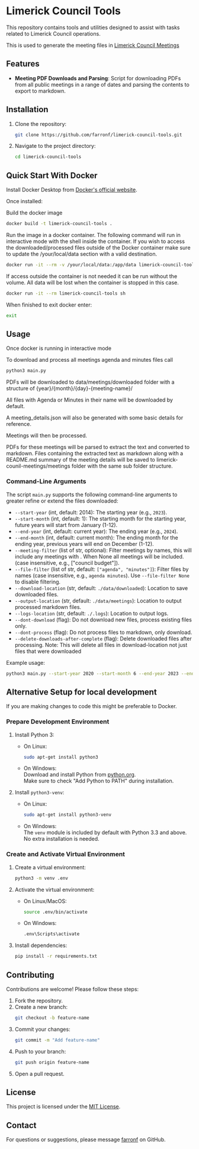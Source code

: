 # Limerick Council Tools

This repository contains tools and utilities designed to assist with tasks related to Limerick Council operations.

This is used to generate the meeting files in [Limerick Council Meetings](https://github.com/FarronF/limerick-council-meetings)

## Features

- **Meeting PDF Downloads and Parsing**: Script for downloading PDFs from all public meetings in a range of dates and parsing the contents to export to markdown.

## Installation

1. Clone the repository:
    ```bash
    git clone https://github.com/farronf/limerick-council-tools.git
    ```
2. Navigate to the project directory:
    ```bash
    cd limerick-council-tools
    ```
## Quick Start With Docker
Install Docker Desktop from [Docker's official website](https://www.docker.com/products/docker-desktop).

Once installed:

Build the docker image
```bash
docker build -t limerick-council-tools .
```

Run the image in a docker container. The following command will run in interactive mode with the shell inside the container. If you wish to access the downloaded/processed files outside of the Docker container make sure to update the /your/local/data section with a valid destination.
```bash
docker run -it --rm -v /your/local/data:/app/data limerick-council-tools sh
```

If access outside the container is not needed it can be run without the volume. All data will be lost when the container is stopped in this case.
```bash
docker run -it --rm limerick-council-tools sh
```

When finished to exit docker enter: 
```bash
exit
```

## Usage
Once docker is running in interactive mode

To download and process all meetings agenda and minutes files call
```bash
python3 main.py
```

PDFs will be downloaded to data/meetings/downloaded folder with a structure of {year}/{month}/{day}-{meeting-name}/

All files with Agenda or Minutes in their name will be downloaded by default.

A meeting_details.json will also be generated with some basic details for reference.

Meetings will then be processed.

PDFs for these meetings will be parsed to extract the text and converted to markdown. Files containing the extracted text as markdown along with a README.md summary of the meeting details will be saved to limerick-counil-meetings/meetings folder with the same sub folder structure.

### Command-Line Arguments

The script `main.py` supports the following command-line arguments to greater refine or extend the files downloaded:

- `--start-year` (int, default: 2014): The starting year (e.g., `2023`).
- `--start-month` (int, default: 1): The starting month for the starting year, future years will start from January (1-12).
- `--end-year` (int, default: current year): The ending year (e.g., `2024`).
- `--end-month` (int, default: current month): The ending month for the ending year, previous years will end on December (1-12).
- `--meeting-filter` (list of str, optional): Filter meetings by names, this will include any meetings with . When None all meetings will be included. (case insensitive, e.g., ["council budget"]).
- `--file-filter` (list of str, default: `["agenda", "minutes"]`): Filter files by names (case insensitive, e.g., `agenda minutes`). Use `--file-filter None` to disable filtering.
- `--download-location` (str, default: `./data/downloaded`): Location to save downloaded files.
- `--output-location` (str, default: `./data/meetings`): Location to output processed markdown files.
- `--logs-location` (str, default: `./.logs`): Location to output logs.
- `--dont-download` (flag): Do not download new files, process existing files only.
- `--dont-process` (flag): Do not process files to markdown, only download.
- `--delete-downloads-after-complete` (flag): Delete downloaded files after processing. Note: This will delete all files in download-location not just files that were downloaded

Example usage:

```bash
python3 main.py --start-year 2020 --start-month 6 --end-year 2023 --end-month 12 --meeting-filter ["council budget"] --file-filter "agenda" --delete-downloads-after-complete
```

## Alternative Setup for local development
If you are making changes to code this might be preferable to Docker.

### Prepare Development Environment

1. Install Python 3:

    - On Linux:
        ```bash
        sudo apt-get install python3
        ```
    - On Windows:  
      Download and install Python from [python.org](https://www.python.org/downloads/).  
      Make sure to check "Add Python to PATH" during installation.

2. Install `python3-venv`:

    - On Linux:
        ```bash
        sudo apt-get install python3-venv
        ```
    - On Windows:  
      The `venv` module is included by default with Python 3.3 and above. No extra installation is needed.

### Create and Activate Virtual Environment

1. Create a virtual environment:
    ```bash
    python3 -m venv .env
    ```

2. Activate the virtual environment:
    - On Linux/MacOS:
        ```bash
        source .env/bin/activate
        ```
    - On Windows:
        ```bash
        .env\Scripts\activate
        ```

3. Install dependencies:
    ```bash
    pip install -r requirements.txt
    ```

## Contributing

Contributions are welcome! Please follow these steps:

1. Fork the repository.
2. Create a new branch:
    ```bash
    git checkout -b feature-name
    ```
3. Commit your changes:
    ```bash
    git commit -m "Add feature-name"
    ```
4. Push to your branch:
    ```bash
    git push origin feature-name
    ```
5. Open a pull request.

## License

This project is licensed under the [MIT License](LICENSE).

## Contact

For questions or suggestions, please message [farronf](https://github.com/farronf) on GitHub.
